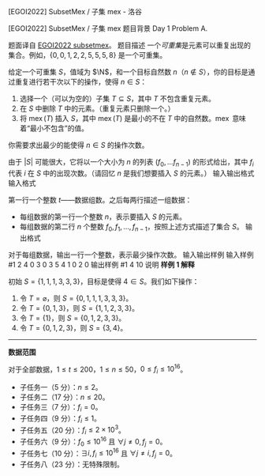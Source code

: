 



[EGOI2022] SubsetMex / 子集 mex - 洛谷














[EGOI2022] SubsetMex / 子集 mex
题目背景
Day 1 Problem A.

题面译自 [EGOI2022 subsetmex](https://stats.egoi.org/media/task_description/2022_subsetmex_en.pdf)。
题目描述
一个*可重集*是元素可以重复出现的集合。例如，$\{0,0,1,2,2,5,5,5,8\}$ 是一个可重集。

给定一个可重集 $S$，值域为 $\N$，和一个目标自然数 $n$（$n\notin S$），你的目标是通过重复进行若干次以下的操作，使得 $n\in S$：

1. 选择一个（可以为空的）子集 $T\subseteq S$，其中 $T$ 不包含重复元素。
2. 在 $S$ 中删除 $T$ 中的元素。（重复元素只删除一个。）
3. 将 $\operatorname{mex}(T)$ 插入 $S$，其中 $\operatorname{mex}(T)$ 是最小的不在 $T$ 中的自然数。$\operatorname{mex}$ 意味着“最小不包含”的值。

你需要求出最少的能使得 $n\in S$ 的操作次数。

由于 $|S|$ 可能很大，它将以一个大小为 $n$ 的列表 $(f_0,\ldots f_{n-1})$ 的形式给出，其中 $f_i$ 代表 $i$ 在 $S$ 中的出现次数。（请回忆 $n$ 是我们想要插入 $S$ 的元素。）
输入输出格式
输入格式

第一行一个整数 $t$——数据组数。之后每两行描述一组数据：

- 每组数据的第一行一个整数 $n$，表示要插入 $S$ 的元素。
- 每组数据的第二行 $n$ 个整数 $f_0,f_1,\ldots,f_{n-1}$，按照上述方式描述了集合 $S$。
输出格式

对于每组数据，输出一行一个整数，表示最少操作次数。
输入输出样例
输入样例 #1
2
4
0 3 0 3
5
4 1 0 2 0
输出样例 #1
4
10
说明
**样例 $1$ 解释**

初始 $S=\{1,1,1,3,3,3\}$，目标是使得 $4\in S$。我们如下操作：

1. 令 $T=\varnothing$，则 $S=\{0,1,1,1,3,3,3\}$。
2. 令 $T=\{0,1,3\}$，则 $S=\{1,1,2,3,3\}$。
3. 令 $T=\{1\}$，则 $S=\{0,1,2,3,3\}$。
4. 令 $T=\{0,1,2,3\}$，则 $S=\{3,4\}$。

---

**数据范围**

对于全部数据，$1\le t\le 200$，$1\le n\le 50$，$0\le f_i\le 10^{16}$。

- 子任务一（$5$ 分）：$n\le 2$。
- 子任务二（$17$ 分）：$n\le 20$。
- 子任务三（$7$ 分）：$f_i=0$。
- 子任务四（$9$ 分）：$f_i\le 1$。
- 子任务五（$20$ 分）：$f_i\le 2\times 10^3$。
- 子任务六（$9$ 分）：$f_0\le 10^{16}$ 且 $\forall j\ne 0,f_j=0$。
- 子任务七（$10$ 分）：$\exists i,f_i\le 10^{16}$ 且 $\forall j\ne i,f_j=0$。
- 子任务八（$23$ 分）：无特殊限制。






